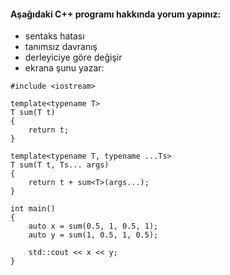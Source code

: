 #### Aşağıdaki C++ programı hakkında yorum yapınız:

+ sentaks hatası
+ tanımsız davranış
+ derleyiciye göre değişir
+ ekrana şunu yazar: 

```
#include <iostream>

template<typename T>
T sum(T t) 
{
	return t;
}

template<typename T, typename ...Ts>
T sum(T t, Ts... args)
{
	return t + sum<T>(args...);
}

int main() 
{
	auto x = sum(0.5, 1, 0.5, 1);
	auto y = sum(1, 0.5, 1, 0.5);

	std::cout << x << y;
}
```

